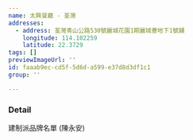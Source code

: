 ```yaml
---
name: 太興餐廳 - 荃灣
addresses:
  - address: 荃灣青山公路530號麗城花園1期麗城薈地下1號舖
    longitude: 114.102259
    latitude: 22.3729
tags: []
previewImageUrl: ''
id: faaab9ec-cd5f-5d6d-a599-e37d8d3df1c1
group: ''

---
```

### Detail
建制派品牌名單 (陳永安)

